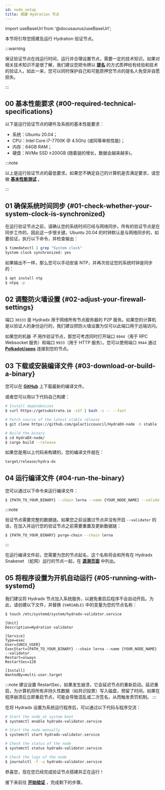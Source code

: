```yaml
---
id: node_setup
title: 搭建 Hydration 节点
---
```


import useBaseUrl from '@docusaurus/useBaseUrl';

本节将引导您搭建及运行 Hydration 验证节点。

:::warning

保证验证节点在线运行时间，运行并合理设置节点，需要一定的技术知识。如果对相关技术知识不是很了解，我们建议您把令牌以 **[提名](/start_nominating)** 的方式质押给有经验和技术的验证人。如此一来，您可以同时保护自己和可能质押您节点的提名人免受非自愿损失。

:::

## 00 基本性能要求 {#00-required-technical-specifications}

以下是运行验证节点的硬件及系统的基本性能要求： 

* 系统：Ubuntu 20.04；
* CPU：Intel Core i7-7700K @ 4.5Ghz (或同等单核性能)；
* 内存：64GB RAM；
* 硬盘：NVMe SSD ≥200GB (随着链的增长，数据会越来越多)。

:::note

以上是运行验证节点的最低要求。如果您不确定自己的计算机是否满足要求，请您做 **[基本性能测试](/performance_benchmark)** 。

:::

## 01 确保系统时间同步 {#01-check-whether-your-system-clock-is-synchronized}

在运行验证节点之前，请确认您的系统时间已经与网络同步。所有的验证节点是在同步工作的，因此这一步很关键。Ubuntu 20.04 的时钟默认是与网络同步的，如要验证，执行以下命令，并检查输出：

```bash
$ timedatectl | grep "System clock"
System clock synchronized: yes
```

如果输出不一样，那么您可以手动安装 NTP，并再次验证您的系统时钟是同步的：

```bash
$ apt install ntp
$ ntpq -p
```

## 02 调整防火墙设置 {#02-adjust-your-firewall-settings}

端口 `30333` 是 Hydradx 用于网络所有节点服务器的 P2P 服务。如果您的计算机是以验证人的身份运行的，我们建议把防火墙设置为仅可以此端口用于远端访问。

如果您的机器 *不* 用作验证节点，那您可考虑同时打开端口 `9944`（用于 RPC Websocket 服务）和端口 `9933`（用于 HTTP 服务）。您可以使用端口 `9944` 通过 **[Polkadot/apps](/polkadotjs_apps_local)** 连接到您的节点。

## 03 下载或安装编译文件 {#03-download-or-build-a-binary}
您可以在 **[GitHub](https://github.com/galacticcouncil/HydraDX-node/releases)** 上下载最新的编译文件。

或者您可以用以下代码自己构建：

```bash
# Install dependencies
$ curl https://getsubstrate.io -sSf | bash -s -- --fast

# Fetch source of the latest stable release
$ git clone https://github.com/galacticcouncil/HydraDX-node -b stable

# Build the binary
$ cd HydraDX-node/
$ cargo build --release
```

如果您是用以上代码来构建的，您的编译文件就在：
```
target/release/hydra-dx
```

## 04 运行编译文件 {#04-run-the-binary}
您可以通过以下命令来运行编译文件：

```bash
$ {PATH_TO_YOUR_BINARY} --chain lerna --name {YOUR_NODE_NAME} --validator
```

:::note

验证节点需要完整的数据链。如果您之前设置过节点并没有开启 `--validator` 的话，在加入并运行您的验证节点之前需要重置及更新数据链：
```bash
$ {PATH_TO_YOUR_BINARY} purge-chain --chain lerna
```

:::

在运行编译文件前，您需要为您的节点起名，这个名称将会和所有在 Hydradx Snakenet （蛇网）运行的节点一起，在 **[遥测页面](https://telemetry.hydradx.io/#/HydraDX%20Snakenet%20Gen2)** 中列出。

## 05 将程序设置为开机自动运行 {#05-running-with-systemd}
我们建议将 Hydradx 节点加入系统服务，以避免重启后程序不会自动开启。为此，请创建以下文件，并替换 `{VARIABLE}` 中的变量为您的节点名称：

```bash
$ touch /etc/systemd/system/hydradx-validator.service
```

```
[Unit]
Description=Hydration validator

[Service]
Type=exec
User={UNIX_USER}
ExecStart={PATH_TO_YOUR_BINARY} --chain lerna --name {YOUR_NODE_NAME} --validator
Restart=always
RestartSec=120

[Install]
WantedBy=multi-user.target
```

:::note
建议设置 RestartSec，如果发生崩溃，它会延迟节点的重新启动。延迟重启，为计算机将所有非持久性数据（如共识投票）写入磁盘，预留了时间。如果在程序崩溃后立即重启节点，可能会导致混乱或二次签名，从而触发责罚机制。
:::

在将 Hydradx 设置为系统运行程序后，可以通过以下代码与程序交流：

```bash
# Start the node at system boot
$ systemctl enable hydradx-validator.service

# Start the node manually
$ systemctl start hydradx-validator.service

# Check the status of the node
$ systemctl status hydradx-validator.service

# Check the logs of the node
$ journalctl -f -u hydradx-validator.service
```

恭喜您，现在您已经完成验证节点搭建并正在运行！

接下来前往 **[开始验证](/start_validating)** ，完成剩下的步骤。

